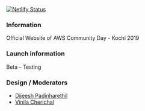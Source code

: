 [![Netlify Status](https://api.netlify.com/api/v1/badges/32aa40aa-73e9-47d6-9ce2-9659f463356f/deploy-status)](https://app.netlify.com/sites/reverent-yalow-4e0dc1/deploys)



### Information

Official Website of AWS Community Day - Kochi 2019


### Launch information

Beta - Testing

### Design / Moderators

- [Dijeesh Padinharethil](https://www.linkedin.com/in/dijeesh-padinharethil/)
- [Vinila Cherichal](https://www.linkedin.com/in/vinila-cherichal-04b267119/)